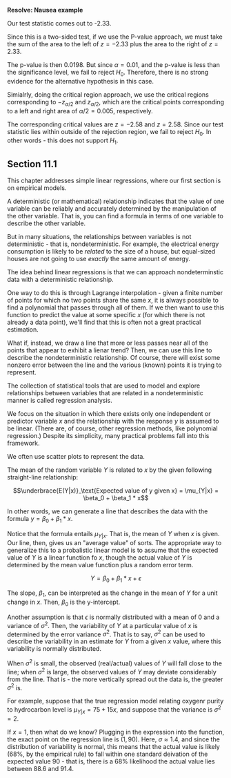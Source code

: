 **Resolve: Nausea example**

Our test statistic comes out to -2.33.

Since this is a two-sided test, if we use the P-value approach, we must take the sum of the area to the left of $z = -2.33$ plus the area to the right of $z = 2.33$.

The p-value is then 0.0198. But since $\alpha = 0.01$, and the p-value is less than the significance level, we fail to reject $H_0$. Therefore, there is no strong evidence for the alternative hypothesis in this case.

Simialrly, doing the critical region approach, we use the critical regions corresponding to $-z_{\alpha/2}$ and $z_{\alpha/2}$, which are the critical points corresponding to a left and right area of $\alpha/2 = 0.005$, respectively.

The corresponding critical values are $z = -2.58$ and $z = 2.58$. Since our test statistic lies within outside of the rejection region, we fail to reject $H_0$. In other words - this does not support $H_1$. 

## Section 11.1
This chapter addresses simple linear regressions, where our first section is on empirical models.

A deterministic (or mathematical) relationship indicates that the value of one variable can be reliably and accurately determined by the manipulation of the other variable. That is, you can find a formula in terms of one variable to describe the other variable.

But in many situations, the relationships between variables is not deterministic - that is, nondeterministic. For example, the electrical energy consumption is likely to be *related* to the size of a house, but equal-sized houses are not going to use *exactly* the same amount of energy.

The idea behind linear regressions is that we can approach nondeterminstic data with a deterministic relationship. 

One way to do this is through Lagrange interpolation - given a finite number of points for which no two points share the same $x$, it is always possible to find a polynomial that passes through all of them. If we then want to use this function to predict the value at some specific $x$ (for which there is not already a data point), we'll find that this is often not a great practical estimation.

What if, instead, we draw a line that more or less passes near all of the points that appear to exhibit a lienar trend? Then, we can use this line to describe the nondeterministic relationship. Of course, there will exist some nonzero error between the line and the various (known) points it is trying to represent.

The collection of statistical tools that are used to model and explore relationships between variables that are related in a nondeterministic manner is called regression analysis.

We focus on the situation in which there exists only one independent or predictor variable $x$ and the relationship with the response $y$ is assumed to be linear. (There are, of course, other regression methods, like polynomial regression.) Despite its simplicity, many practical problems fall into this framework.

We often use scatter plots to represent the data.

The mean of the random variable $Y$ is related to $x$ by the given following straight-line relationship:

$$\underbrace{E(Y|x)}_\text{Expected value of y given x} = 
\mu_{Y|x} = \beta_0 + \beta_1 * x$$

In other words, we can generate a line that describes the data with the formula $y = \beta_0+\beta_1*x$.

Notice that the formula entails $\mu_{Y|x}$. That is, the mean of $Y$ when $x$ is given. Our line, then, gives us an "average value" of sorts. The appropriate way to generalize this to a probalistic linear model is to assume that the expected value of $Y$ is a linear function fo $x$, though the actual value of $Y$ is determined by the mean value function plus a random error term.

$$Y = \beta_0 + \beta_1*x + \epsilon$$

The slope, $\beta_1$, can be interpreted as the change in the mean of $Y$ for a unit change in $x$. Then, $\beta_0$ is the y-intercept.

Another assumption is that $\epsilon$ is normally distributed with a mean of 0 and a variance of $\sigma^2$. Then, the variability of $Y$ at a particular value of $x$ is determined by the error variance $\sigma^2$. That is to say, $\sigma^2$ can be used to describe the variability in an estimate for $Y$ from a given $x$ value, where this variability is normally distributed.

When $\sigma^2$ is small, the observed (real/actual) values of $Y$ will fall close to the line; when $\sigma^2$ is large, the observed values of $Y$ may deviate considerably from the line. That is - the more vertically spread out the data is, the greater $\sigma^2$ is.

For example, suppose that the true regression model relating oxygenr purity to hydrocarbon level is $\mu_{Y|x} = 75+15x$, and suppose that the variance is $\sigma^2 = 2$. 

If $x = 1$, then what do we know? Plugging in the expression into the function, the exact point on the regression line is $(1, 90)$. Here, $\sigma \approx 1.4$, and since the distribution of variability is normal, this means that the actual value is likely (68%, by the empirical rule) to fall within one standard deivation of the expected value 90 - that is, there is a 68% likelihood the actual value lies between 88.6 and 91.4.

